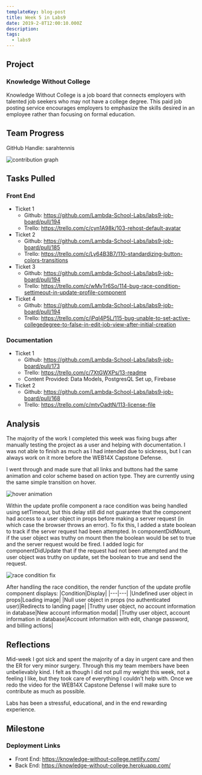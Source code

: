 ```yaml
---
templateKey: blog-post
title: Week 5 in Labs9
date: 2019-2-8T12:00:10.000Z
description:
tags:
  - labs9
---
```


## Project
### Knowledge Without College

Knowledge Without College is a job board that connects employers with talented job seekers who may not have a college degree. This paid job posting service encourages employers to emphasize the skills desired in an employee rather than focusing on formal education.

## Team Progress

GitHub Handle: sarahtennis

![contribution graph](/img/week-5-contribution-graph.png)

## Tasks Pulled

### Front End
* Ticket 1
  * Github: https://github.com/Lambda-School-Labs/labs9-job-board/pull/194
  * Trello: https://trello.com/c/cyn1A98k/103-rehost-default-avatar
* Ticket 2
  * Github: https://github.com/Lambda-School-Labs/labs9-job-board/pull/185
  * Trello: https://trello.com/c/Ly64B3B7/110-standardizing-button-colors-transitions
* Ticket 3
  * Github: https://github.com/Lambda-School-Labs/labs9-job-board/pull/194
  * Trello: https://trello.com/c/wMvTr6So/114-bug-race-condition-settimeout-in-update-profile-component
* Ticket 4
  * Github: https://github.com/Lambda-School-Labs/labs9-job-board/pull/194
  * Trello: https://trello.com/c/jPqI4P5L/115-bug-unable-to-set-active-collegedegree-to-false-in-edit-job-view-after-initial-creation

### Documentation
* Ticket 1
  * Github: https://github.com/Lambda-School-Labs/labs9-job-board/pull/173
  * Trello: https://trello.com/c/7XtGWXPs/13-readme
  * Content Provided: Data Models, PostgresQL Set up, Firebase
* Ticket 2
  * Github: https://github.com/Lambda-School-Labs/labs9-job-board/pull/168
  * Trello: https://trello.com/c/mtvOadtN/113-license-file

## Analysis
The majority of the work I completed this week was fixing bugs after manually testing the project as a user and helping with documentation. I was not able to finish as much as I had intended due to sickness, but I can always work on it more before the WEB14X Capstone Defense.

I went through and made sure that all links and buttons had the same animation and color scheme based on action type. They are currently using the same simple transition on hover.

![hover animation](/img/hover-animation.gif)

Within the update profile component a race condition was being handled using setTimeout, but this delay still did not guarantee that the component had access to a user object in props before making a server request (in which case the browser throws an error). To fix this, I added a state boolean to track if the server request had been attempted. In componentDidMount, if the user object was truthy on mount then the boolean would be set to true and the server request would be fired. I added logic for componentDidUpdate that if the request had not been attempted and the user object was truthy on update, set the boolean to true and send the request.

![race condition fix](/img/race-condition.png)

After handling the race condition, the render function of the update profile component displays:
|Condition|Display|
|---|---|
|Undefined user object in props|Loading image|
|Null user object in props (no authenticated user)|Redirects to landing page|
|Truthy user object, no account information in database|New account information modal|
|Truthy user object, account information in database|Account information with edit, change password, and billing actions|

## Reflections
Mid-week I got sick and spent the majority of a day in urgent care and then the ER for very minor surgery. Through this my team members have been unbelievably kind. I felt as though I did not pull my weight this week, not a feeling I like, but they took care of everything I couldn't help with. Once we redo the video for the WEB14X Capstone Defense I will make sure to contribute as much as possible.

Labs has been a stressful, educational, and in the end rewarding experience.

## Milestone

### Deployment Links
 
* Front End: https://knowledge-without-college.netlify.com/
* Back End: https://knowledge-without-college.herokuapp.com/